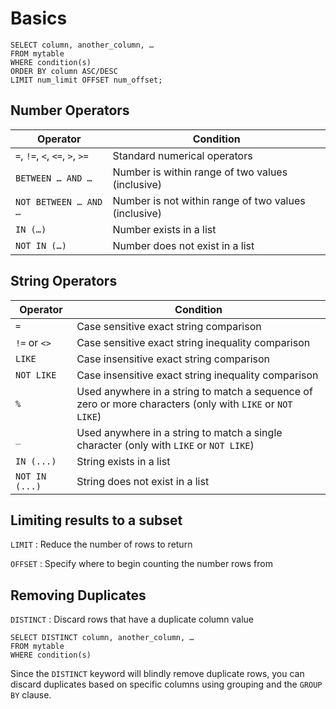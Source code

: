 Basics
===
    SELECT column, another_column, …
    FROM mytable
    WHERE condition(s)
    ORDER BY column ASC/DESC
    LIMIT num_limit OFFSET num_offset;

Number Operators
---
| Operator | Condition |
| --- | --- |
| `=`, `!=`, `<`, `<=`, `>`, `>=` | Standard numerical operators |
| `BETWEEN … AND …` | Number is within range of two values (inclusive) |
| `NOT BETWEEN … AND …` | Number is not within range of two values (inclusive) |
| `IN (…)` | Number exists in a list |
| `NOT IN (…)` | Number does not exist in a list |

String Operators
---
| Operator | Condition |
| --- | --- |
| `=` | Case sensitive exact string comparison |
| `!=` or `<>` | Case sensitive exact string inequality comparison |
| `LIKE` | Case insensitive exact string comparison |
| `NOT LIKE` |  Case insensitive exact string inequality comparison |
| `%` | Used anywhere in a string to match a sequence of zero or more characters (only with `LIKE` or `NOT LIKE`) |
| `_` | Used anywhere in a string to match a single character (only with `LIKE` or `NOT LIKE`) |
| `IN (...)` |  String exists in a list |
| `NOT IN (...)` |  String does not exist in a list |

Limiting results to a subset
---
`LIMIT`
:  Reduce the number of rows to return

`OFFSET`
: Specify where to begin counting the number rows from

Removing Duplicates
---
`DISTINCT`
:  Discard rows that have a duplicate column value

    SELECT DISTINCT column, another_column, …
    FROM mytable
    WHERE condition(s)

Since the `DISTINCT` keyword will blindly remove duplicate rows, you can discard duplicates based on specific columns using grouping and the `GROUP BY` clause.